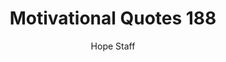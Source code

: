 ---
image: /assets/img/mq/mq_188_seneca.png
title: Motivational Quotes 188
categories:
  - Motivational Quotes
author: Hope Staff
notes: Motivational Quotes 188
embed: >-
  EMBED_GOES_HERE
transcript: >-
  SOME LINES OF TEXT START HERE
---